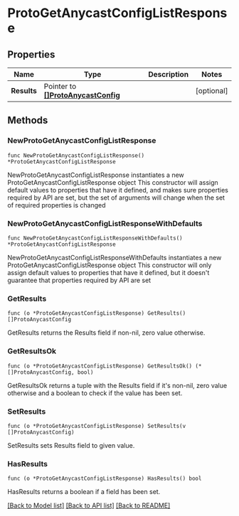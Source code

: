 # ProtoGetAnycastConfigListResponse

## Properties

Name | Type | Description | Notes
------------ | ------------- | ------------- | -------------
**Results** | Pointer to [**[]ProtoAnycastConfig**](ProtoAnycastConfig.md) |  | [optional] 

## Methods

### NewProtoGetAnycastConfigListResponse

`func NewProtoGetAnycastConfigListResponse() *ProtoGetAnycastConfigListResponse`

NewProtoGetAnycastConfigListResponse instantiates a new ProtoGetAnycastConfigListResponse object
This constructor will assign default values to properties that have it defined,
and makes sure properties required by API are set, but the set of arguments
will change when the set of required properties is changed

### NewProtoGetAnycastConfigListResponseWithDefaults

`func NewProtoGetAnycastConfigListResponseWithDefaults() *ProtoGetAnycastConfigListResponse`

NewProtoGetAnycastConfigListResponseWithDefaults instantiates a new ProtoGetAnycastConfigListResponse object
This constructor will only assign default values to properties that have it defined,
but it doesn't guarantee that properties required by API are set

### GetResults

`func (o *ProtoGetAnycastConfigListResponse) GetResults() []ProtoAnycastConfig`

GetResults returns the Results field if non-nil, zero value otherwise.

### GetResultsOk

`func (o *ProtoGetAnycastConfigListResponse) GetResultsOk() (*[]ProtoAnycastConfig, bool)`

GetResultsOk returns a tuple with the Results field if it's non-nil, zero value otherwise
and a boolean to check if the value has been set.

### SetResults

`func (o *ProtoGetAnycastConfigListResponse) SetResults(v []ProtoAnycastConfig)`

SetResults sets Results field to given value.

### HasResults

`func (o *ProtoGetAnycastConfigListResponse) HasResults() bool`

HasResults returns a boolean if a field has been set.


[[Back to Model list]](../README.md#documentation-for-models) [[Back to API list]](../README.md#documentation-for-api-endpoints) [[Back to README]](../README.md)


